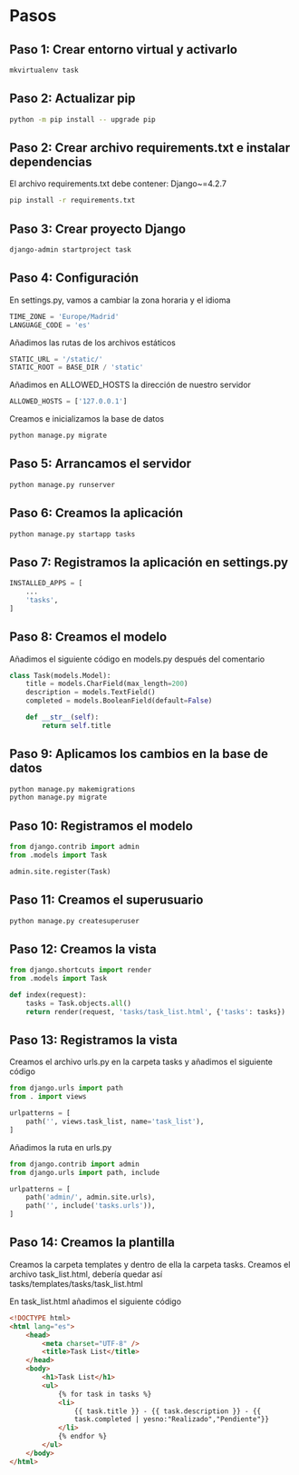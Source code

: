 # Pasos

## Paso 1: Crear entorno virtual y activarlo

```bash
mkvirtualenv task
```

## Paso 2: Actualizar pip

```bash
python -m pip install -- upgrade pip
```

## Paso 2: Crear archivo requirements.txt e instalar dependencias

El archivo requirements.txt debe contener: Django~=4.2.7

```bash
pip install -r requirements.txt
```

## Paso 3: Crear proyecto Django

```bash
django-admin startproject task
```

## Paso 4: Configuración

En settings.py, vamos a cambiar la zona horaria y el idioma

```python
TIME_ZONE = 'Europe/Madrid'
LANGUAGE_CODE = 'es'
```

Añadimos las rutas de los archivos estáticos

```python
STATIC_URL = '/static/'
STATIC_ROOT = BASE_DIR / 'static'
```

Añadimos en ALLOWED_HOSTS la dirección de nuestro servidor

```python
ALLOWED_HOSTS = ['127.0.0.1']
```

Creamos e inicializamos la base de datos

```bash
python manage.py migrate
```

## Paso 5: Arrancamos el servidor

```bash
python manage.py runserver
```

## Paso 6: Creamos la aplicación

```bash
python manage.py startapp tasks
```

## Paso 7: Registramos la aplicación en settings.py

```python
INSTALLED_APPS = [
    ...
    'tasks',
]
```

## Paso 8: Creamos el modelo

Añadimos el siguiente código en models.py después del comentario

```python
class Task(models.Model):
    title = models.CharField(max_length=200)
    description = models.TextField()
    completed = models.BooleanField(default=False)

    def __str__(self):
        return self.title
```

## Paso 9: Aplicamos los cambios en la base de datos

```bash
python manage.py makemigrations
python manage.py migrate
```

## Paso 10: Registramos el modelo

```python
from django.contrib import admin
from .models import Task

admin.site.register(Task)
```

## Paso 11: Creamos el superusuario

```bash
python manage.py createsuperuser
```

## Paso 12: Creamos la vista

```python
from django.shortcuts import render
from .models import Task

def index(request):
    tasks = Task.objects.all()
    return render(request, 'tasks/task_list.html', {'tasks': tasks})
```

## Paso 13: Registramos la vista

Creamos el archivo urls.py en la carpeta tasks y añadimos el siguiente código

```python
from django.urls import path
from . import views

urlpatterns = [
    path('', views.task_list, name='task_list'),
]
```

Añadimos la ruta en urls.py

```python
from django.contrib import admin
from django.urls import path, include

urlpatterns = [
    path('admin/', admin.site.urls),
    path('', include('tasks.urls')),
]
```

## Paso 14: Creamos la plantilla

Creamos la carpeta templates y dentro de ella la carpeta tasks. Creamos el archivo task_list.html, debería quedar así tasks/templates/tasks/task_list.html

En task_list.html añadimos el siguiente código

```html
<!DOCTYPE html>
<html lang="es">
	<head>
		<meta charset="UTF-8" />
		<title>Task List</title>
	</head>
	<body>
		<h1>Task List</h1>
		<ul>
			{% for task in tasks %}
			<li>
				{{ task.title }} - {{ task.description }} - {{
				task.completed | yesno:"Realizado","Pendiente"}}
			</li>
			{% endfor %}
		</ul>
	</body>
</html>
```
